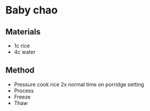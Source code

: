 # Baby chao
## Materials
* 1c rice
* 4c water

## Method
* Pressure cook rice 2x normal time on porridge setting
* Process
* Freeze
* Thaw
